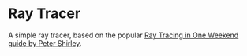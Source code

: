 # Ray Tracer

A simple ray tracer, based on the popular [Ray Tracing in One Weekend guide by Peter Shirley](https://raytracing.github.io/books/RayTracingInOneWeekend.html).
